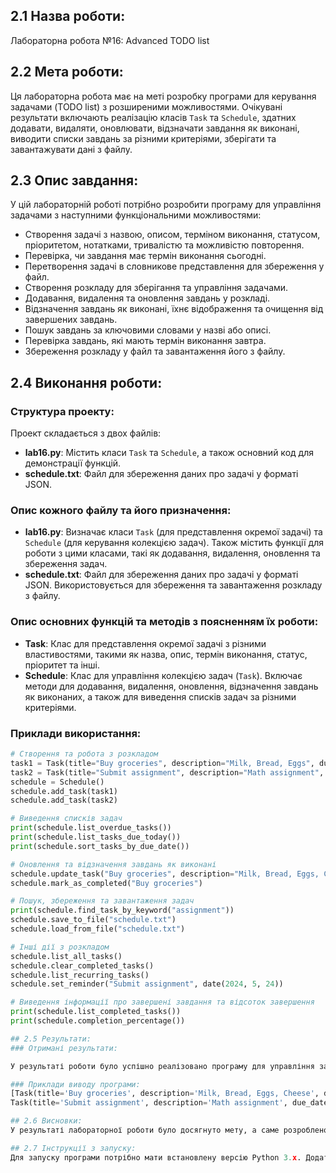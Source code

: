## 2.1 Назва роботи:
Лабораторна робота №16: Advanced TODO list

## 2.2 Мета роботи:
Ця лабораторна робота має на меті розробку програми для керування задачами (TODO list) з розширеними можливостями. Очікувані результати включають реалізацію класів `Task` та `Schedule`, здатних додавати, видаляти, оновлювати, відзначати завдання як виконані, виводити списки завдань за різними критеріями, зберігати та завантажувати дані з файлу.

## 2.3 Опис завдання:
У цій лабораторній роботі потрібно розробити програму для управління задачами з наступними функціональними можливостями:
- Створення задачі з назвою, описом, терміном виконання, статусом, пріоритетом, нотатками, тривалістю та можливістю повторення.
- Перевірка, чи завдання має термін виконання сьогодні.
- Перетворення задачі в словникове представлення для збереження у файл.
- Створення розкладу для зберігання та управління задачами.
- Додавання, видалення та оновлення завдань у розкладі.
- Відзначення завдань як виконані, їхнє відображення та очищення від завершених завдань.
- Пошук завдань за ключовими словами у назві або описі.
- Перевірка завдань, які мають термін виконання завтра.
- Збереження розкладу у файл та завантаження його з файлу.

## 2.4 Виконання роботи:
### Структура проекту:
Проект складається з двох файлів:
- **lab16.py**: Містить класи `Task` та `Schedule`, а також основний код для демонстрації функцій.
- **schedule.txt**: Файл для збереження даних про задачі у форматі JSON.

### Опис кожного файлу та його призначення:
- **lab16.py**: Визначає класи `Task` (для представлення окремої задачі) та `Schedule` (для керування колекцією задач). Також містить функції для роботи з цими класами, такі як додавання, видалення, оновлення та збереження задач.
- **schedule.txt**: Файл для збереження даних про задачі у форматі JSON. Використовується для збереження та завантаження розкладу з файлу.

### Опис основних функцій та методів з поясненням їх роботи:
- **Task**: Клас для представлення окремої задачі з різними властивостями, такими як назва, опис, термін виконання, статус, пріоритет та інші.
- **Schedule**: Клас для управління колекцією задач (`Task`). Включає методи для додавання, видалення, оновлення, відзначення завдань як виконаних, а також для виведення списків задач за різними критеріями.

### Приклади використання:
```python
# Створення та робота з розкладом
task1 = Task(title="Buy groceries", description="Milk, Bread, Eggs", due_date=date.today() - timedelta(days=1))
task2 = Task(title="Submit assignment", description="Math assignment", due_date=date.today() + timedelta(days=2))
schedule = Schedule()
schedule.add_task(task1)
schedule.add_task(task2)

# Виведення списків задач
print(schedule.list_overdue_tasks())
print(schedule.list_tasks_due_today())
print(schedule.sort_tasks_by_due_date())

# Оновлення та відзначення завдань як виконані
schedule.update_task("Buy groceries", description="Milk, Bread, Eggs, Cheese", due_date=date(2024, 5, 26))
schedule.mark_as_completed("Buy groceries")

# Пошук, збереження та завантаження задач
print(schedule.find_task_by_keyword("assignment"))
schedule.save_to_file("schedule.txt")
schedule.load_from_file("schedule.txt")

# Інші дії з розкладом
schedule.list_all_tasks()
schedule.clear_completed_tasks()
schedule.list_recurring_tasks()
schedule.set_reminder("Submit assignment", date(2024, 5, 24))

# Виведення інформації про завершені завдання та відсоток завершення
print(schedule.list_completed_tasks())
print(schedule.completion_percentage())

## 2.5 Результати:
### Отримані результати:

У результаті роботи було успішно реалізовано програму для управління задачами, яка може додавати, оновлювати, видаляти, відзначати як виконані, зберігати та завантажувати дані з файлу. Програма коректно відображає і сортує завдання за різними критеріями.

### Приклади виводу програми:
[Task(title='Buy groceries', description='Milk, Bread, Eggs, Cheese', due_date=2024-05-26, status='Completed', priority='Medium', notes='', duration=0, recurrence=None),
Task(title='Submit assignment', description='Math assignment', due_date=2024-05-24, status='Pending', priority='Medium', notes='', duration=0, recurrence=None)]

## 2.6 Висновки:
У результаті лабораторної роботи було досягнуто мету, а саме розроблено функціональну програму для управління задачами з розширеними можливостями. Виникли деякі труднощі з управлінням файлами та збереженням даних, але вони були успішно вирішені за допомогою стандартних бібліотек Python.

## 2.7 Інструкції з запуску:
Для запуску програми потрібно мати встановлену версію Python 3.x. Додаткові бібліотеки не потрібні, оскільки використані лише стандартні модулі. Для запуску коду програми скористайтеся командою:
